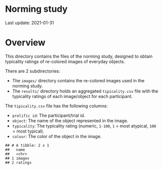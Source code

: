 Norming study
================

Last update: 2021-01-31

# Overview

This directory contains the files of the norming study, designed to
obtain typicality ratings of re-colored images of everyday objects.

There are 2 subdirectories:

-   The `images/` directory contains the re-colored images used in the
    norming study.
-   The `results/` directory holds an aggregated `tipicality.csv` file
    with the typicality ratings of each image/object for each
    participant.

The `tipicality.csv` file has the following columns:

-   `prolific id`: The participant/trial id.
-   `object`: The name of the object represented in the image.
-   `typicality`: The typicality rating (numeric, `1-100`, `1` = most
    atypical, `100` = most typical).
-   `colour`: The color of the object in the image.

<!-- -->

    ## # A tibble: 2 x 1
    ##   name   
    ##   <chr>  
    ## 1 images 
    ## 2 ratings
